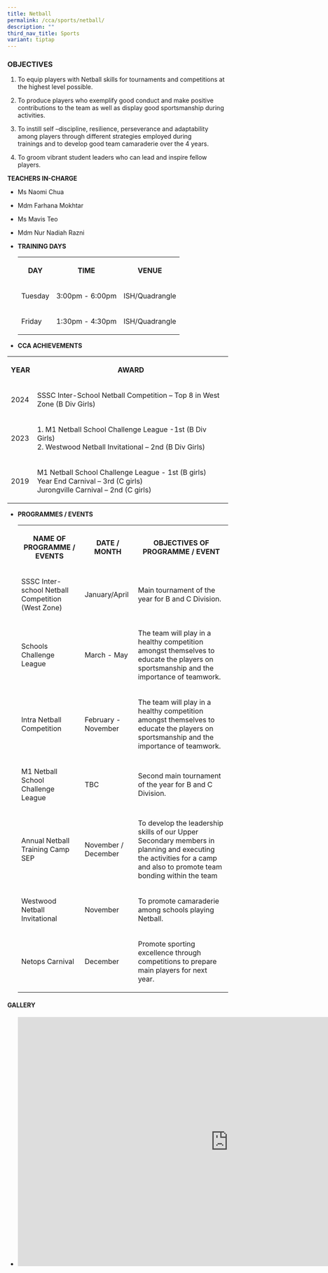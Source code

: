 ```yaml
---
title: Netball
permalink: /cca/sports/netball/
description: ""
third_nav_title: Sports
variant: tiptap
---
```

<h3>OBJECTIVES</h3>
<ol data-tight="true" class="tight">
<li>
<p>To equip players with Netball skills for tournaments and competitions
at the highest level possible.</p>
</li>
<li>
<p>To produce players who exemplify good conduct and make positive contributions
to the team as well as display good sportsmanship during activities.</p>
</li>
<li>
<p>To instill self –discipline, resilience, perseverance and adaptability
among players through different strategies employed during trainings&nbsp;and
to develop good team camaraderie over the 4 years.</p>
</li>
<li>
<p>To groom vibrant student leaders who can lead and inspire fellow players.</p>
</li>
</ol>
<p><strong>TEACHERS IN-CHARGE</strong>
</p>
<ul data-tight="true" class="tight">
<li>
<p>Ms Naomi Chua</p>
</li>
<li>
<p>Mdm Farhana Mokhtar</p>
</li>
<li>
<p>Ms Mavis Teo</p>
</li>
<li>
<p>Mdm Nur Nadiah Razni</p>
</li>
</ul>
<p></p>
<ul>
<li>
<p><strong>TRAINING DAYS</strong>
</p>
<p></p>
<table>
<tbody>
<tr>
<th rowspan="1" colspan="1">
<p>DAY</p>
</th>
<th rowspan="1" colspan="1">
<p>TIME</p>
</th>
<th rowspan="1" colspan="1">
<p>VENUE</p>
</th>
</tr>
<tr>
<td rowspan="1" colspan="1">
<p>Tuesday</p>
</td>
<td rowspan="1" colspan="1">
<p>3:00pm - 6:00pm</p>
</td>
<td rowspan="1" colspan="1">
<p>ISH/Quadrangle</p>
</td>
</tr>
<tr>
<td rowspan="1" colspan="1">
<p>Friday</p>
</td>
<td rowspan="1" colspan="1">
<p>1:30pm - 4:30pm</p>
</td>
<td rowspan="1" colspan="1">
<p>ISH/Quadrangle</p>
</td>
</tr>
</tbody>
</table>
<p></p>
</li>
<li>
<p><strong>CCA ACHIEVEMENTS</strong>
</p>
<p></p>
</li>
</ul>
<table>
<tbody>
<tr>
<th rowspan="1" colspan="1">
<p>YEAR</p>
</th>
<th rowspan="1" colspan="1">
<p>AWARD</p>
</th>
</tr>
<tr>
<td rowspan="1" colspan="1">
<p>2024</p>
</td>
<td rowspan="1" colspan="1">
<p>SSSC Inter-School Netball Competition – Top 8 in West Zone (B Div Girls)</p>
</td>
</tr>
<tr>
<td rowspan="1" colspan="1">
<p>2023</p>
</td>
<td rowspan="1" colspan="1">
<p>1. M1 Netball School Challenge League -1st (B Div Girls)
<br>2. Westwood Netball Invitational – 2nd (B Div Girls)</p>
</td>
</tr>
<tr>
<td rowspan="1" colspan="1">
<p>2019</p>
</td>
<td rowspan="1" colspan="1">
<p>M1 Netball School Challenge League - 1st (B girls)
<br>Year End Carnival – 3rd (C girls)
<br>Jurongville Carnival – 2nd (C girls)</p>
</td>
</tr>
</tbody>
</table>
<ul>
<li>
<p><strong>PROGRAMMES / EVENTS</strong> 
<br>
</p>
<table>
<tbody>
<tr>
<th rowspan="1" colspan="1">
<p>NAME OF PROGRAMME / EVENTS</p>
</th>
<th rowspan="1" colspan="1">
<p>DATE / MONTH</p>
</th>
<th rowspan="1" colspan="1">
<p>OBJECTIVES OF PROGRAMME / EVENT</p>
</th>
</tr>
<tr>
<td rowspan="1" colspan="1">
<p>SSSC Inter-school Netball Competition (West Zone)</p>
</td>
<td rowspan="1" colspan="1">
<p>January/April</p>
</td>
<td rowspan="1" colspan="1">
<p>Main tournament of the year for B and C Division.</p>
</td>
</tr>
<tr>
<td rowspan="1" colspan="1">
<p>Schools Challenge League</p>
</td>
<td rowspan="1" colspan="1">
<p>March - May</p>
</td>
<td rowspan="1" colspan="1">
<p>The team will play in a healthy competition amongst themselves to educate
the players on sportsmanship and the importance of teamwork.</p>
</td>
</tr>
<tr>
<td rowspan="1" colspan="1">
<p>Intra Netball Competition</p>
</td>
<td rowspan="1" colspan="1">
<p>February - November</p>
</td>
<td rowspan="1" colspan="1">
<p>The team will play in a healthy competition amongst themselves to educate
the players on sportsmanship and the importance of teamwork.</p>
</td>
</tr>
<tr>
<td rowspan="1" colspan="1">
<p>M1 Netball School Challenge League</p>
</td>
<td rowspan="1" colspan="1">
<p>TBC</p>
</td>
<td rowspan="1" colspan="1">
<p>Second main tournament of the year for B and C Division.</p>
</td>
</tr>
<tr>
<td rowspan="1" colspan="1">
<p>Annual Netball Training Camp SEP</p>
</td>
<td rowspan="1" colspan="1">
<p>November / December</p>
</td>
<td rowspan="1" colspan="1">
<p>To develop the leadership skills of our Upper Secondary members in planning
and executing the activities for a camp and also to promote team bonding
within the team</p>
</td>
</tr>
<tr>
<td rowspan="1" colspan="1">
<p>Westwood Netball Invitational</p>
</td>
<td rowspan="1" colspan="1">
<p>November</p>
</td>
<td rowspan="1" colspan="1">
<p>To promote camaraderie among schools playing Netball.</p>
</td>
</tr>
<tr>
<td rowspan="1" colspan="1">
<p>Netops Carnival</p>
</td>
<td rowspan="1" colspan="1">
<p>December</p>
</td>
<td rowspan="1" colspan="1">
<p>Promote sporting excellence through competitions to prepare main players
for next year.</p>
</td>
</tr>
</tbody>
</table>
</li>
</ul>
<h4><strong>GALLERY</strong></h4>
<ul>
<li>
<p></p>
<div class="iframe-wrapper">
<iframe height="569" width="960" allowfullscreen="true" frameborder="0" src="https://docs.google.com/presentation/d/e/2PACX-1vT2CP4zumkjjjgEJHJxTGQHkiUgwQtWuomsg-pcDkeoj854io9in7MQqGHROIOQsFPsV_dJBZmXoXPe/embed?start=true&amp;loop=true&amp;delayms=3000"></iframe>
</div>
<p></p>
</li>
</ul>
<p></p>